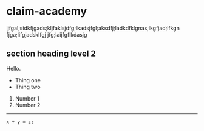 # claim-academy

ijfgal;sidkfjgads;kljfaklsjdfg;lkadsjfgl;aksdfj;ladkdfklgnas;lkgfjad;lfkgn
fjga;lifgjadsklfgj
jfg;laijfgflkdasjg

## section heading level 2

Hello.

* Thing one
* Thing two

1. Number 1
2. Number 2

---

```code
x + y = z;
```
